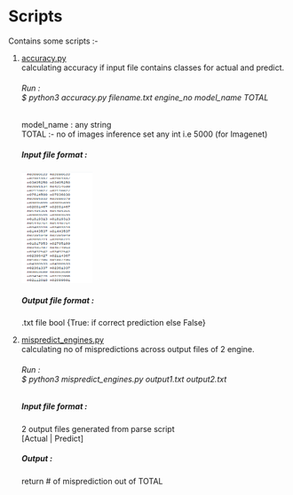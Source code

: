 # Scripts

Contains some scripts :- <br/>
1. [accuracy.py](https://github.com/amarjeet-saini/Scripts/blob/main/accuracy.py)</br>
   calculating accuracy if input file contains classes for actual and predict. <br/>
   <h6>Run :</br> $ python3 accuracy.py filename.txt engine_no model_name TOTAL</h6>
   model_name : any string <br/>
   TOTAL :- no of images inference set any int i.e 5000 (for Imagenet)  <br/> 
   <h5>Input file format :</h5>
   <img src="inputfile_for_accuracy.png"  width="128" height="200"/> 
   <h5>Output file format :</h5> .txt file bool {True: if correct prediction else False} <br/>

2. [mispredict_engines.py](https://github.com/amarjeet-saini/Scripts/blob/main/mispredict_engines.py)</br>
   calculating no of mispredictions across output files of 2 engine. <br/>
   <h6>Run :</br> $ python3 mispredict_engines.py output1.txt output2.txt</h6>
   <h5>Input file format :</h5> 2 output files generated from parse script <br/>
                       [Actual | Predict]
                       
   <h5>Output :</h5> return # of misprediction out of TOTAL
